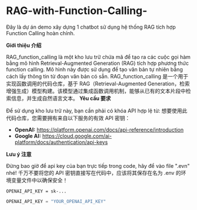 # RAG-with-Function-Calling-
Đây là dự án demo xây dựng 1 chatbot sử dụng hệ thống RAG tích hợp Function Calling hoàn chỉnh.

**Giới thiệu 介绍**

RAG_function_calling là một kho lưu trữ chứa mã để tạo ra các cuộc gọi hàm bằng mô hình Retrieval-Augmented Generation (RAG) tích hợp phương thức function calling. Mô hình này được sử dụng để tạo văn bản tự nhiên bằng cách lấy thông tin từ đoạn văn bản có sẵn.
RAG_function_calling 是一个用于实现函数调用的代码仓库，基于 RAG（Retrieval-Augmented Generation，检索增强生成）模型构建。该模型通过集成函数调用机制，能够从已有的文本片段中检索信息，并生成自然语言文本。
**Yêu cầu 要求**

Để sử dụng kho lưu trữ này, bạn cần phải có khóa API hợp lệ từ:
想要使用此代码仓库，您需要拥有来自以下服务的有效 API 密钥：
* **OpenAI:** https://platform.openai.com/docs/api-reference/introduction
* **Google AI:** https://cloud.google.com/ai-platform/docs/authentication/api-keys

**Lưu ý 注意**

Đừng bao giờ để api key của bạn trực tiếp trong code, hãy để vào file ".evn" nhé!
千万不要将您的 API 密钥直接写在代码中，应该将其保存在名为 .env 的环境变量文件中以确保安全！
```.evn
OPENAI_API_KEY = sk-...
```
```python
OPENAI_API_KEY = "YOUR_OPENAI_API_KEY"
```


